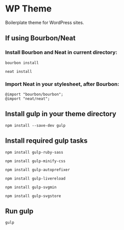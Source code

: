 # WP Theme

Boilerplate theme for WordPress sites.

## If using Bourbon/Neat

### Install Bourbon and Neat in current directory:

```
bourbon install
```
```
neat install
```

### Import Neat in your stylesheet, after Bourbon:

```
@import "bourbon/bourbon";
@import "neat/neat";
```

## Install gulp in your theme directory

```
npm install --save-dev gulp
```

## Install required gulp tasks

```
npm install gulp-ruby-sass

npm install gulp-minify-css

npm install gulp-autoprefixer

npm install gulp-livereload

npm install gulp-svgmin

npm install gulp-svgstore
```

## Run gulp

```
gulp
```
